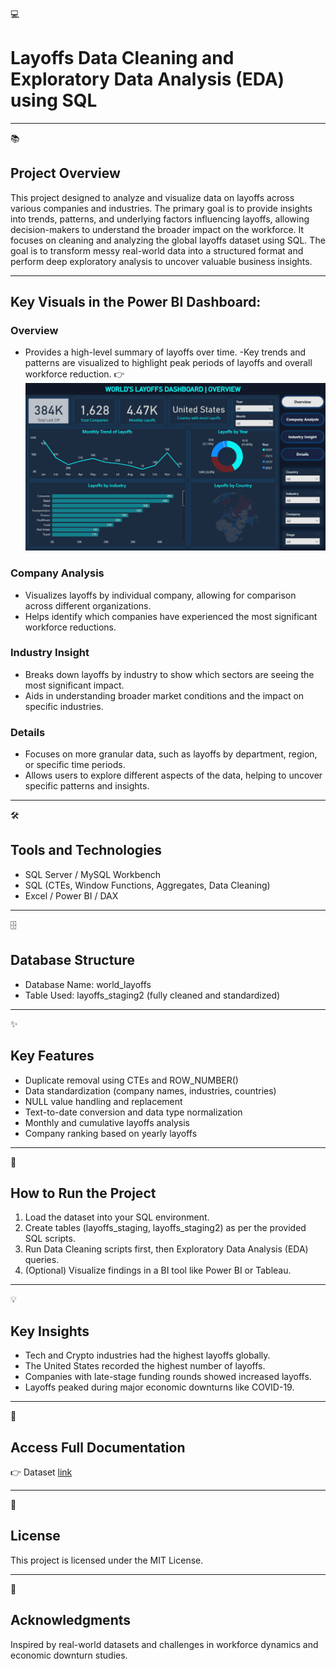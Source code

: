 💻 
# Layoffs Data Cleaning and Exploratory Data Analysis (EDA) using SQL
 
 
________________________________________
📚 
## Project Overview
This project designed to analyze and visualize data on layoffs across various companies and industries. The primary goal is to provide insights into trends, patterns, and underlying factors influencing layoffs, allowing decision-makers to understand the broader impact on the workforce. It focuses on cleaning and analyzing the global layoffs dataset using SQL. The goal is to transform messy real-world data into a structured format and perform deep exploratory analysis to uncover valuable business insights.
________________________________________

## Key Visuals in the Power BI Dashboard:

### Overview
- Provides a high-level summary of layoffs over time.
-Key trends and patterns are visualized to highlight peak periods of layoffs and overall workforce reduction.
👉 ![Project Overview](./Images/Overview.png)

### Company Analysis
- Visualizes layoffs by individual company, allowing for comparison across different organizations.
- Helps identify which companies have experienced the most significant workforce reductions.

### Industry Insight
- Breaks down layoffs by industry to show which sectors are seeing the most significant impact.
- Aids in understanding broader market conditions and the impact on specific industries.

### Details
- Focuses on more granular data, such as layoffs by department, region, or specific time periods.
- Allows users to explore different aspects of the data, helping to uncover specific patterns and insights.
________________________________________
🛠️ 
## Tools and Technologies
-	SQL Server / MySQL Workbench
-	SQL (CTEs, Window Functions, Aggregates, Data Cleaning)
-	Excel / Power BI / DAX
________________________________________
🗄️ 
## Database Structure
-	Database Name: world_layoffs
-	Table Used: layoffs_staging2 (fully cleaned and standardized)
________________________________________
✨ 
## Key Features
-	Duplicate removal using CTEs and ROW_NUMBER()
-	Data standardization (company names, industries, countries)
-	NULL value handling and replacement
-	Text-to-date conversion and data type normalization
-	Monthly and cumulative layoffs analysis
-	Company ranking based on yearly layoffs
________________________________________
🚀 
## How to Run the Project
1.	Load the dataset into your SQL environment.
2.	Create tables (layoffs_staging, layoffs_staging2) as per the provided SQL scripts.
3.	Run Data Cleaning scripts first, then Exploratory Data Analysis (EDA) queries.
4.	(Optional) Visualize findings in a BI tool like Power BI or Tableau.
________________________________________
💡 
## Key Insights
-	Tech and Crypto industries had the highest layoffs globally.
-	The United States recorded the highest number of layoffs.
-	Companies with late-stage funding rounds showed increased layoffs.
-	Layoffs peaked during major economic downturns like COVID-19.
________________________________________
📄 
## Access Full Documentation
👉 Dataset [link](./Dataset/layoffs.csv)
________________________________________
📜 
## License
This project is licensed under the MIT License.
________________________________________
🙌 
## Acknowledgments
Inspired by real-world datasets and challenges in workforce dynamics and economic downturn studies.
